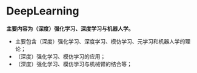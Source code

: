 # DeepLearning

**主要内容为（深度）强化学习、深度学习与机器人学。**
* 主要包含（深度）强化学习、深度学习、模仿学习、元学习和机器人学的理论；
* （深度）强化学习、模仿学习的应用；
* （深度）强化学习、模仿学习与机械臂的结合等；
